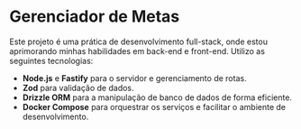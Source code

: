 # Gerenciador de Metas

Este projeto é uma prática de desenvolvimento full-stack, onde estou aprimorando minhas habilidades em back-end e front-end. Utilizo as seguintes tecnologias:

- **Node.js** e **Fastify** para o servidor e gerenciamento de rotas.
- **Zod** para validação de dados.
- **Drizzle ORM** para a manipulação de banco de dados de forma eficiente.
- **Docker Compose** para orquestrar os serviços e facilitar o ambiente de desenvolvimento.

